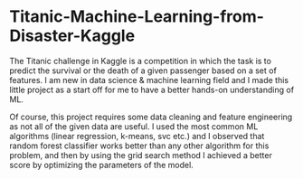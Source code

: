 # Titanic-Machine-Learning-from-Disaster-Kaggle
The Titanic challenge in Kaggle is a competition in which the task is to predict the survival or the death of a given passenger based on a set of features. I am new in data science & machine learning field and I made this little project as a start off for me to have a better hands-on understanding of ML. 

  Of course, this project requires some data cleaning and feature engineering as not all of the given data are useful. I used the most common ML algorithms (linear regression, k-means, svc etc.) and I observed that random forest classifier works better than any other algorithm for this problem, and then by using the grid search method I achieved a better score by optimizing the parameters of the model.

